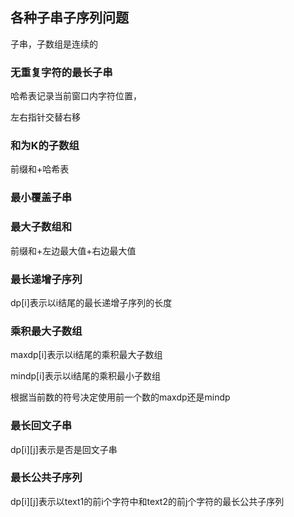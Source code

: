 ## 各种子串子序列问题

子串，子数组是连续的



### 无重复字符的最长子串

哈希表记录当前窗口内字符位置，

左右指针交替右移

### 和为K的子数组

前缀和+哈希表

### 最小覆盖子串

### 最大子数组和

前缀和+左边最大值+右边最大值

### 最长递增子序列

dp[i]表示以i结尾的最长递增子序列的长度

### 乘积最大子数组

maxdp[i]表示以i结尾的乘积最大子数组

mindp[i]表示以i结尾的乘积最小子数组

根据当前数的符号决定使用前一个数的maxdp还是mindp

### 最长回文子串

dp\[i][j]表示是否是回文子串

### 最长公共子序列

dp\[i][j]表示以text1的前i个字符中和text2的前j个字符的最长公共子序列

